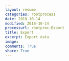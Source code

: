 ```yaml
---
layout: resume
categories: rootprocess
date: 2018-10-14
modified: 2018-10-14
processurl: rootproc-Export
title: Export
excerpt: Export data
image: 
comments: True
share: True
---
```

